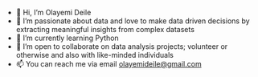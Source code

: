 - 👋 Hi, I’m Olayemi Deile
- 👀 I’m passionate about data and love to make data driven decisions by extracting meaningful insights from complex datasets
- 🌱 I’m currently learning Python
- 💞️ I’m open to collaborate on data analysis projects; volunteer or otherwise and also with like-minded individuals
- 📫 You can reach me via email olayemideile@gmail.com 


<!---
OlayemiDeile/OlayemiDeile is a ✨ special ✨ repository because its `README.md` (this file) appears on your GitHub profile.
You can click the Preview link to take a look at your changes.
--->

